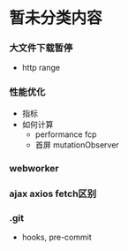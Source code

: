 # 暂未分类内容

### 大文件下载暂停
- http range

### 性能优化
- 指标
- 如何计算
    - performance fcp
    - 首屏 mutationObserver

### webworker


### ajax axios fetch区别

### .git
- hooks, pre-commit
